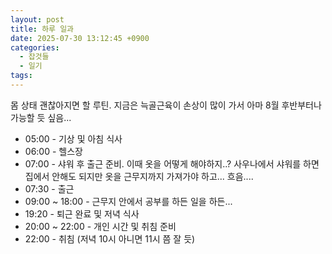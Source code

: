 ```yaml
---
layout: post
title: 하루 일과
date: 2025-07-30 13:12:45 +0900
categories:
  - 잡것들
  - 일기
tags:
---
```

몸 상태 괜찮아지면 할 루틴. 지금은 늑골근육이 손상이 많이 가서 아마 8월 후반부터나 가능할 듯 싶음...

- 05:00 - 기상 및 아침 식사
- 06:00 - 헬스장
- 07:00 - 샤워 후 출근 준비. 이때 옷을 어떻게 해야하지..? 사우나에서 샤워를 하면 집에서 안해도 되지만 옷을 근무지까지 가져가야 하고... 흐음....
- 07:30 - 출근
- 09:00 ~ 18:00 - 근무지 안에서 공부를 하든 일을 하든...
- 19:20 - 퇴근 완료 및 저녁 식사
- 20:00 ~ 22:00 - 개인 시간 및 취침 준비
- 22:00 - 취침 (저녁 10시 아니면 11시 쯤 잘 듯)
